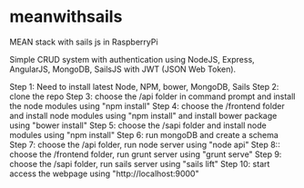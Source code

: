 # meanwithsails
MEAN stack with sails js in RaspberryPi

Simple CRUD system with authentication using NodeJS, Express, AngularJS, MongoDB, SailsJS with JWT (JSON Web Token).

Step 1: Need to install latest Node, NPM, bower, MongoDB, Sails
Step 2: clone the repo
Step 3: choose the /api folder in command prompt and install the node modules using "npm install"
Step 4: choose the /frontend folder and install node modules using "npm install" and install bower package using "bower install"
Step 5: choose the /sapi folder  and install node modules using "npm install"
Step 6: run mongoDB and create a schema 
Step 7: choose the /api folder, run node server using "node api"
Step 8:: choose the /frontend folder, run grunt server using "grunt serve"
Step 9: choose the /sapi folder, run sails server using "sails lift"
Step 10: start access the webpage using "http://localhost:9000"
